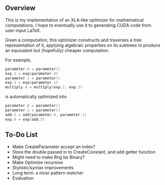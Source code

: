 ## Overview
This is my implementation of an XLA-like optimizer for mathematical computations. I hope to eventually use it to generating CUDA code from user-input LaTeX.

Given a computation, this optimizer constructs and traverses a tree representation of it, applying algebraic properties on its subtrees to produce an equivalent but (hopefully) cheaper computation.

For example,
```c++
parameter.0 = parameter()
exp.2 = exp(parameter.0)
parameter.1 = parameter()
exp.3 = exp(parameter.1)
multiply.4 = multiply(exp.2, exp.3)
```
is automatically optimized into
```c++
parameter.0 = parameter()
parameter.1 = parameter()
add.5 = add(parameter.0, parameter.1)
exp.6 = exp(add.5)
```

## To-Do List
- Make CreateParameter accept an index?
- Store the double passed in to CreateConstant, and add getter function
- Might need to make Rng be Binary?
- Make Optimize recursive
- Stylistic/syntax improvements
- Long term: a nicer pattern matcher
- Evaluation
